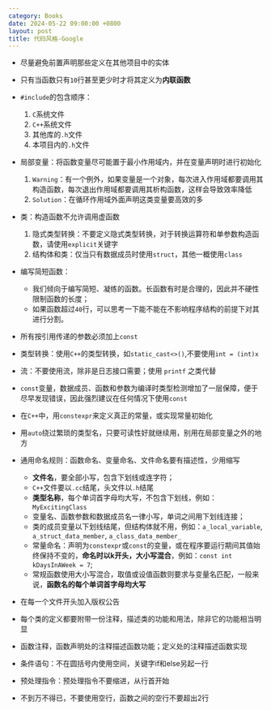 ```yaml
---
category: Books
date: 2024-05-22 09:00:00 +0800
layout: post
title: 代码风格-Google
---
```


+ 尽量避免前置声明那些定义在其他项目中的实体

+ 只有当函数只有`10`行甚至更少时才将其定义为**内联函数**

+ `#include`的包含顺序：
   1. `C`系统文件
   2. `C++`系统文件
   3. 其他库的`.h`文件
   4. 本项目内的`.h`文件

+ 局部变量：将函数变量尽可能置于最小作用域内，并在变量声明时进行初始化
   1. `Warning`：有一个例外，如果变量是一个对象，每次进入作用域都要调用其构造函数，每次退出作用域都要调用其析构函数，这样会导致效率降低
   2. `Solution`：在循环作用域外面声明这类变量要高效的多

+ 类：构造函数不允许调用虚函数
   1. 隐式类型转换：不要定义隐式类型转换，对于转换运算符和单参数构造函数，请使用`explicit`关键字
   2. 结构体和类：仅当只有数据成员时使用`struct`，其他一概使用`class`

+ 编写简短函数：
  + 我们倾向于编写简短、凝练的函数。长函数有时是合理的，因此并不硬性限制函数的长度；
  + 如果函数超过`40`行，可以思考一下能不能在不影响程序结构的前提下对其进行分割。
  
+ 所有按引用传递的参数必须加上`const`

+ 类型转换：使用`C++`的类型转换，如`static_cast<>()`,不要使用`int = (int)x`

+ 流：不要使用流，除非是日志接口需要；使用 `printf` 之类代替

+  `const`变量，数据成员、函数和参数为编译时类型检测增加了一层保障，便于尽早发现错误，因此强烈建议在任何情况下使用`const`

+  在`C++`中，用`constexpr`来定义真正的常量，或实现常量初始化

+  用`auto`绕过繁琐的类型名，只要可读性好就继续用，别用在局部变量之外的地方
  
+  通用命名规则：函数命名、变量命名、文件命名要有描述性，少用缩写
   +  **文件名**，要全部小写，包含下划线或连字符；
   +  `C++`文件要以`.cc`结尾，头文件以`.h`结尾
   +  **类型名称**，每个单词首字母均大写，不包含下划线，例如：`MyExcitingClass`
   +  变量名、函数参数和数据成员名一律小写，单词之间用下划线连接；
   +  类的成员变量以下划线结尾，但结构体就不用，例如：`a_local_variable`, `a_struct_data_member`, `a_class_data_member_`
   +  常量命名：声明为`constexpr`或`const`的变量，或在程序要运行期间其值始终保持不变的，**命名时以k开头，大小写混合**，例如：`const int kDaysInAWeek = 7`;
   +  常规函数使用大小写混合，取值或设值函数则要求与变量名匹配，一般来说，**函数名的每个单词首字母均大写**

+  在每一个文件开头加入版权公告
  
+  每个类的定义都要附带一份注释，描述类的功能和用法，除非它的功能相当明显

+  函数注释，函数声明处的注释描述函数功能；定义处的注释描述函数实现
  
+  条件语句：不在圆括号内使用空间，关键字if和else另起一行
  
+  预处理指令：预处理指令不要缩进，从行首开始
  
+  不到万不得已，不要使用空行，函数之间的空行不要超出2行